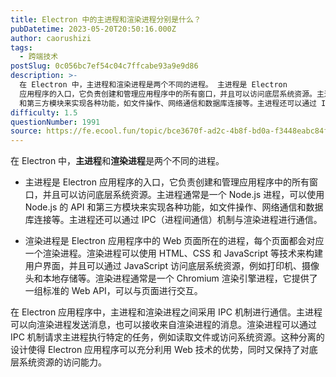 ```yaml
---
title: Electron 中的主进程和渲染进程分别是什么？
pubDatetime: 2023-05-20T20:50:16.000Z
author: caorushizi
tags:
  - 跨端技术
postSlug: 0c056bc7ef54c04c7ffcabe93a9e9d86
description: >-
  在 Electron 中，主进程和渲染进程是两个不同的进程。 主进程是 Electron
  应用程序的入口，它负责创建和管理应用程序中的所有窗口，并且可以访问底层系统资源。主进程通常是一个 Node.js 进程，可以使用 Node.js 的 API
  和第三方模块来实现各种功能，如文件操作、网络通信和数据库连接等。主进程还可以通过 IPC（进程间通信）机制与渲染进程进行通信。 渲染进程是 Electr
difficulty: 1.5
questionNumber: 1991
source: https://fe.ecool.fun/topic/bce3670f-ad2c-4b8f-bd0a-f3448eabc84f
---
```


在 Electron 中，**主进程**和**渲染进程**是两个不同的进程。

- 主进程是 Electron 应用程序的入口，它负责创建和管理应用程序中的所有窗口，并且可以访问底层系统资源。主进程通常是一个 Node.js 进程，可以使用 Node.js 的 API 和第三方模块来实现各种功能，如文件操作、网络通信和数据库连接等。主进程还可以通过 IPC（进程间通信）机制与渲染进程进行通信。

- 渲染进程是 Electron 应用程序中的 Web 页面所在的进程，每个页面都会对应一个渲染进程。渲染进程可以使用 HTML、CSS 和 JavaScript 等技术来构建用户界面，并且可以通过 JavaScript 访问底层系统资源，例如打印机、摄像头和本地存储等。渲染进程通常是一个 Chromium 渲染引擎进程，它提供了一组标准的 Web API，可以与页面进行交互。

在 Electron 应用程序中，主进程和渲染进程之间采用 IPC 机制进行通信。主进程可以向渲染进程发送消息，也可以接收来自渲染进程的消息。渲染进程可以通过 IPC 机制请求主进程执行特定的任务，例如读取文件或访问系统资源。这种分离的设计使得 Electron 应用程序可以充分利用 Web 技术的优势，同时又保持了对底层系统资源的访问能力。
